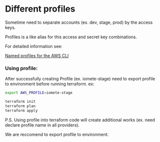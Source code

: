 # Different profiles

Sometime need to separate accounts (ex. dev, stage, prod) by the access keys. 

Profiles  is a like alias for this access and secret key combinations. 

For detailed information see:  

[Named profiles for the AWS CLI](https://docs.aws.amazon.com/cli/latest/userguide/cli-configure-profiles.html)

### Using profile:

After successfully creating Profile (ex. iomete-stage) need to export profile to environment before running terraform. ex:

```bash
export AWS_PROFILE=iomete-stage

terraform init
terraform plan
terraform apply
```

P.S. Using profile into terraform code will create additional works (ex. need declare profile name in all providers).

We are reccomend to export profile to environment.